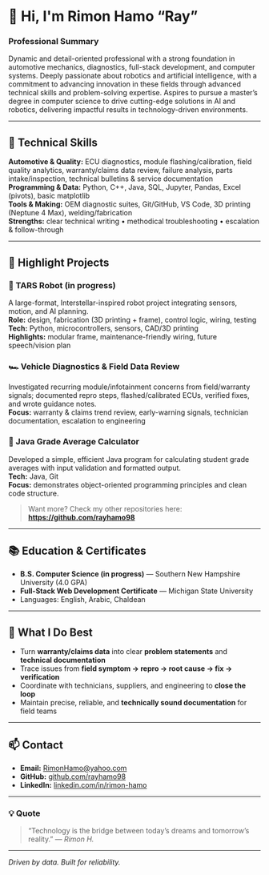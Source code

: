 # 👋 Hi, I'm Rimon Hamo “Ray” 

### Professional Summary
Dynamic and detail-oriented professional with a strong foundation in automotive mechanics, diagnostics, full-stack development, and computer systems. Deeply passionate about robotics and artificial intelligence, with a commitment to advancing innovation in these fields through advanced technical skills and problem-solving expertise. Aspires to pursue a master’s degree in computer science to drive cutting-edge solutions in AI and robotics, delivering impactful results in technology-driven environments.

---

## 🔧 Technical Skills

**Automotive & Quality:** ECU diagnostics, module flashing/calibration, field quality analytics, warranty/claims data review, failure analysis, parts intake/inspection, technical bulletins & service documentation  
**Programming & Data:** Python, C++, Java, SQL, Jupyter, Pandas, Excel (pivots), basic matplotlib  
**Tools & Making:** OEM diagnostic suites, Git/GitHub, VS Code, 3D printing (Neptune 4 Max), welding/fabrication  
**Strengths:** clear technical writing • methodical troubleshooting • escalation & follow-through

---

## 🚀 Highlight Projects

### 🤖 TARS Robot (in progress)
A large-format, Interstellar-inspired robot project integrating sensors, motion, and AI planning.  
**Role:** design, fabrication (3D printing + frame), control logic, wiring, testing  
**Tech:** Python, microcontrollers, sensors, CAD/3D printing  
**Highlights:** modular frame, maintenance-friendly wiring, future speech/vision plan

### 🏎️ Vehicle Diagnostics & Field Data Review
Investigated recurring module/infotainment concerns from field/warranty signals; documented repro steps, flashed/calibrated ECUs, verified fixes, and wrote guidance notes.  
**Focus:** warranty & claims trend review, early-warning signals, technician documentation, escalation to engineering

### 🧮 Java Grade Average Calculator
Developed a simple, efficient Java program for calculating student grade averages with input validation and formatted output.  
**Tech:** Java, Git  
**Focus:** demonstrates object-oriented programming principles and clean code structure.

> Want more? Check my other repositories here: **https://github.com/rayhamo98**

---

## 📚 Education & Certificates
- **B.S. Computer Science (in progress)** — Southern New Hampshire University (4.0 GPA)  
- **Full-Stack Web Development Certificate** — Michigan State University  
- Languages: English, Arabic, Chaldean

---

## 🧭 What I Do Best
- Turn **warranty/claims data** into clear **problem statements** and **technical documentation**  
- Trace issues from **field symptom → repro → root cause → fix → verification**  
- Coordinate with technicians, suppliers, and engineering to **close the loop**  
- Maintain precise, reliable, and **technically sound documentation** for field teams

---

## 📫 Contact
- **Email:** RimonHamo@yahoo.com  
- **GitHub:** [github.com/rayhamo98](https://github.com/rayhamo98)  
- **LinkedIn:** [linkedin.com/in/rimon-hamo](https://www.linkedin.com/in/rimon-hamo)

---

### 💡 Quote
> “Technology is the bridge between today’s dreams and tomorrow’s reality.” — *Rimon H.*

---

*Driven by data. Built for reliability.*
